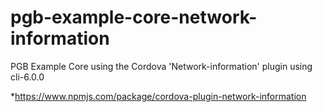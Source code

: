 # pgb-example-core-network-information
PGB Example Core using the Cordova 'Network-information' plugin using cli-6.0.0

*https://www.npmjs.com/package/cordova-plugin-network-information
<plugin name="cordova-plugin-network-information" spec="~2.0.1" />

